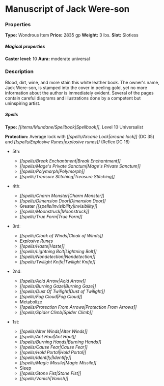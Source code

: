 ﻿---
Title: "Manuscript of Jack Were-son"
Type: "Wondrous Item"
Price: "2835 gp"
Weight: "3 lbs."
Slot: "Slotless"
Caster level: "10"
Aura: "moderate universal"
Description: |
  "Blood, dirt, wine, and more stain this white leather book. The owner's name, Jack Were-son, is stamped into the cover in peeling gold, yet no more information about the author is immediately evident. Several of the pages contain careful diagrams and illustrations done by a competent but uninspiring artist.
  ### Spells
  **Type:** Spellbook, Level 10 Universalist
  **Protection:** Average lock with arcane lock (DC 35) and explosive runes (Reflex DC 16)"
Crafting cost: "1417.5 gp"
Sources: "['Ultimate Magic']"
---

# Manuscript of Jack Were-son

### Properties

**Type:** Wondrous Item **Price:** 2835 gp **Weight:** 3 lbs. **Slot:** Slotless

##### Magical properties

**Caster level:** 10 **Aura:** moderate universal

### Description

Blood, dirt, wine, and more stain this white leather book. The owner's name, Jack Were-son, is stamped into the cover in peeling gold, yet no more information about the author is immediately evident. Several of the pages contain careful diagrams and illustrations done by a competent but uninspiring artist.

##### Spells

**Type:** _[[items/Mundane/Spellbook|Spellbook]]_, Level 10 Universalist

**Protection:** Average lock with _[[spells/Arcane Lock|arcane lock]]_ (DC 35) and _[[spells/Explosive Runes|explosive runes]]_ (Reflex DC 16)

* 5th:
  * _[[spells/Break Enchantment|Break Enchantment]]_
  * _[[spells/Mage's Private Sanctum|Mage's Private Sanctum]]_
  * _[[spells/Polymorph|Polymorph]]_
  * _[[spells/Treasure Stitching|Treasure Stitching]]_


* 4th:
  * _[[spells/Charm Monster|Charm Monster]]_
  * _[[spells/Dimension Door|Dimension Door]]_
  * Greater _[[spells/Invisibility|Invisibility]]_
  * _[[spells/Moonstruck|Moonstruck]]_
  * _[[spells/True Form|True Form]]_


* 3rd:
  * _[[spells/Cloak of Winds|Cloak of Winds]]_
  * _Explosive Runes_
  * _[[spells/Haste|Haste]]_
  * _[[spells/Lightning Bolt|Lightning Bolt]]_
  * _[[spells/Nondetection|Nondetection]]_
  * _[[spells/Twilight Knife|Twilight Knife]]_


* 2nd:
  * _[[spells/Acid Arrow|Acid Arrow]]_
  * _[[spells/Burning Gaze|Burning Gaze]]_
  * _[[spells/Dust Of Twilight|Dust of Twilight]]_
  * _[[spells/Fog Cloud|Fog Cloud]]_
  * Metabolize
  * _[[spells/Protection From Arrows|Protection From Arrows]]_
  * _[[spells/Spider Climb|Spider Climb]]_


* 1st:
  * _[[spells/Alter Winds|Alter Winds]]_
  * _[[spells/Ant Haul|Ant Haul]]_
  * _[[spells/Burning Hands|Burning Hands]]_
  * _[[spells/Cause Fear|Cause Fear]]_
  * _[[spells/Hold Portal|Hold Portal]]_
  * _[[spells/Identify|Identify]]_
  * _[[spells/Magic Missile|Magic Missile]]_
  * Sleep
  * _[[spells/Stone Fist|Stone Fist]]_
  * _[[spells/Vanish|Vanish]]_